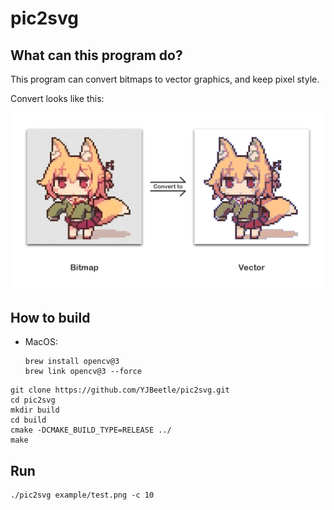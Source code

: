 # pic2svg

## What can this program do?

This program can convert bitmaps to vector graphics, and keep pixel style.

Convert looks like this:

![img](./.README/img-01.png)

## How to build

*	MacOS:
	```
	brew install opencv@3
	brew link opencv@3 --force
	```

```
git clone https://github.com/YJBeetle/pic2svg.git
cd pic2svg
mkdir build
cd build
cmake -DCMAKE_BUILD_TYPE=RELEASE ../
make
```

## Run 
```
./pic2svg example/test.png -c 10
```
